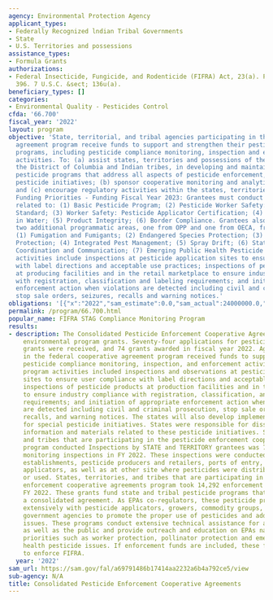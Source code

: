```yaml
---
agency: Environmental Protection Agency
applicant_types:
- Federally Recognized lndian Tribal Governments
- State
- U.S. Territories and possessions
assistance_types:
- Formula Grants
authorizations:
- Federal Insecticide, Fungicide, and Rodenticide (FIFRA) Act, 23(a). Pub. L. 95,
  396. 7 U.S.C. &sect; 136u(a).
beneficiary_types: []
categories:
- Environmental Quality - Pesticides Control
cfda: '66.700'
fiscal_year: '2022'
layout: program
objective: 'State, territorial, and tribal agencies participating in this cooperative
  agreement program receive funds to support and strengthen their pesticide compliance
  programs, including pesticide compliance monitoring, inspection and enforcement
  activities. To: (a) assist states, territories and possessions of the U.S., including
  the District of Columbia and Indian tribes, in developing and maintaining comprehensive
  pesticide programs that address all aspects of pesticide enforcement, and special
  pesticide initiatives; (b) sponsor cooperative monitoring and analytical procedures;
  and (c) encourage regulatory activities within the states, territories, and tribes.
  Funding Priorities - Funding Fiscal Year 2023: Grantees must conduct activities
  related to: (1) Basic Pesticide Program; (2) Pesticide Worker Safety: Worker Protection
  Standard; (3) Worker Safety: Pesticide Applicator Certification; (4) Pesticides
  in Water; (5) Product Integrity; (6) Border Compliance. Grantees also must choose
  two additional programmatic areas, one from OPP and one from OECA, from the following:
  (1) Fumigation and Fumigants; (2) Endangered Species Protection; (3) Bed Bugs; Pollinator
  Protection; (4) Integrated Pest Management; (5) Spray Drift; (6) State and Tribal
  Coordination and Communication; (7) Emerging Public Health Pesticide Issues. These
  activities include inspections at pesticide application sites to ensure user compliance
  with label directions and acceptable use practices; inspections of pesticide products
  at producing facilities and in the retail marketplace to ensure industry compliance
  with registration, classification and labeling requirements; and initiation of appropriate
  enforcement action when violations are detected including civil and criminal prosecution,
  stop sale orders, seizures, recalls and warning notices.'
obligations: '[{"x":"2022","sam_estimate":0.0,"sam_actual":24000000.0,"usa_spending_actual":10480591.0},{"x":"2023","sam_estimate":25580000.0,"sam_actual":0.0,"usa_spending_actual":1058697.0},{"x":"2024","sam_estimate":25580000.0,"sam_actual":0.0,"usa_spending_actual":0.0}]'
permalink: /program/66.700.html
popular_name: FIFRA STAG Compliance Monitoring Program
results:
- description: The Consolidated Pesticide Enforcement Cooperative Agreements are continuing
    environmental program grants. Seventy-four applications for pesticide enforcement
    grants were received, and 74 grants awarded in fiscal year 2022. Agencies participating
    in the federal cooperative agreement program received funds to support and strengthen
    pesticide compliance monitoring, inspection, and enforcement activities. Typical
    program activities included inspections and observations at pesticide application
    sites to ensure user compliance with label directions and acceptable use practices;
    inspections of pesticide products at production facilities and in the retail marketplace
    to ensure industry compliance with registration, classification, and labeling
    requirements; and initiation of appropriate enforcement action when violations
    are detected including civil and criminal prosecution, stop sale orders, seizures,
    recalls, and warning notices. The states will also develop implementation plans
    for special pesticide initiatives. States were responsible for dissemination of
    information and materials related to these pesticide initiatives. States, territories,
    and tribes that are participating in the pesticide enforcement cooperative agreements
    program conducted Inspections by STATE and TERRITORY grantees was 72,081 compliance
    monitoring inspections in FY 2022. These inspections were conducted at agricultural
    establishments, pesticide producers and retailers, ports of entry, at pesticide
    applicators, as well as at other site where pesticides were distributed, sold,
    or used. States, territories, and tribes that are participating in the pesticide
    enforcement cooperative agreements program took 14,292 enforcement actions in
    FY 2022. These grants fund state and tribal pesticide programs that are part of
    a consolidated agreement. As EPAs co-regulators, these pesticide programs work
    extensively with pesticide applicators, growers, commodity groups, as well other
    government agencies to promote the proper use of pesticides and address pesticide
    issues. These programs conduct extensive technical assistance for all stakeholders
    as well as the public and provide outreach and education on EPAs national pesticide
    priorities such as worker protection, pollinator protection and emerging public
    health pesticide issues. If enforcement funds are included, these funds are used
    to enforce FIFRA.
  year: '2022'
sam_url: https://sam.gov/fal/a69791486b17414aa2232a6b4a792ce5/view
sub-agency: N/A
title: Consolidated Pesticide Enforcement Cooperative Agreements
---
```

